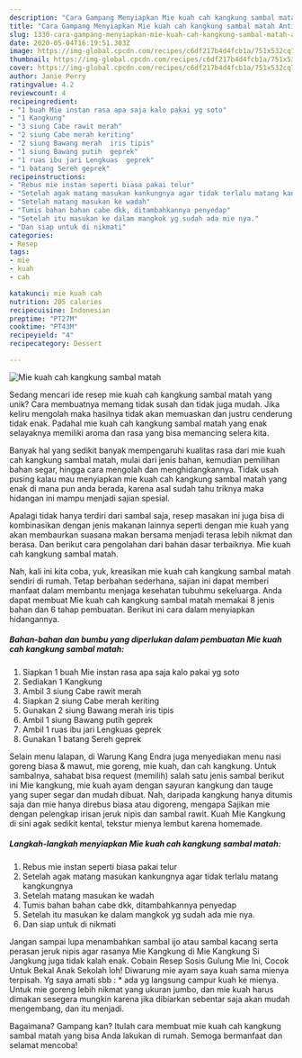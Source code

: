 ```yaml
---
description: "Cara Gampang Menyiapkan Mie kuah cah kangkung sambal matah Anti Gagal"
title: "Cara Gampang Menyiapkan Mie kuah cah kangkung sambal matah Anti Gagal"
slug: 1330-cara-gampang-menyiapkan-mie-kuah-cah-kangkung-sambal-matah-anti-gagal
date: 2020-05-04T16:19:51.303Z
image: https://img-global.cpcdn.com/recipes/c6df217b4d4fcb1a/751x532cq70/mie-kuah-cah-kangkung-sambal-matah-foto-resep-utama.jpg
thumbnail: https://img-global.cpcdn.com/recipes/c6df217b4d4fcb1a/751x532cq70/mie-kuah-cah-kangkung-sambal-matah-foto-resep-utama.jpg
cover: https://img-global.cpcdn.com/recipes/c6df217b4d4fcb1a/751x532cq70/mie-kuah-cah-kangkung-sambal-matah-foto-resep-utama.jpg
author: Janie Perry
ratingvalue: 4.2
reviewcount: 4
recipeingredient:
- "1 buah Mie instan rasa apa saja kalo pakai yg soto"
- "1 Kangkung"
- "3 siung Cabe rawit merah"
- "2 siung Cabe merah keriting"
- "2 siung Bawang merah  iris tipis"
- "1 siung Bawang putih  geprek"
- "1 ruas ibu jari Lengkuas  geprek"
- "1 batang Sereh geprek"
recipeinstructions:
- "Rebus mie instan seperti biasa pakai telur"
- "Setelah agak matang masukan kankungnya agar tidak terlalu matang kangkungnya"
- "Setelah matang masukan ke wadah"
- "Tumis bahan bahan cabe dkk, ditambahkannya penyedap"
- "Setelah itu masukan ke dalam mangkok yg sudah ada mie nya."
- "Dan siap untuk di nikmati"
categories:
- Resep
tags:
- mie
- kuah
- cah

katakunci: mie kuah cah 
nutrition: 205 calories
recipecuisine: Indonesian
preptime: "PT27M"
cooktime: "PT43M"
recipeyield: "4"
recipecategory: Dessert

---
```



![Mie kuah cah kangkung sambal matah](https://img-global.cpcdn.com/recipes/c6df217b4d4fcb1a/751x532cq70/mie-kuah-cah-kangkung-sambal-matah-foto-resep-utama.jpg)

Sedang mencari ide resep mie kuah cah kangkung sambal matah yang unik? Cara membuatnya memang tidak susah dan tidak juga mudah. Jika keliru mengolah maka hasilnya tidak akan memuaskan dan justru cenderung tidak enak. Padahal mie kuah cah kangkung sambal matah yang enak selayaknya memiliki aroma dan rasa yang bisa memancing selera kita.

Banyak hal yang sedikit banyak mempengaruhi kualitas rasa dari mie kuah cah kangkung sambal matah, mulai dari jenis bahan, kemudian pemilihan bahan segar, hingga cara mengolah dan menghidangkannya. Tidak usah pusing kalau mau menyiapkan mie kuah cah kangkung sambal matah yang enak di mana pun anda berada, karena asal sudah tahu triknya maka hidangan ini mampu menjadi sajian spesial.

Apalagi tidak hanya terdiri dari sambal saja, resep masakan ini juga bisa di kombinasikan dengan jenis makanan lainnya seperti dengan mie kuah yang akan membaurkan suasana makan bersama menjadi terasa lebih nikmat dan berasa. Dan berikut cara pengolahan dari bahan dasar terbaiknya. Mie kuah cah kangkung sambal matah.


Nah, kali ini kita coba, yuk, kreasikan mie kuah cah kangkung sambal matah sendiri di rumah. Tetap berbahan sederhana, sajian ini dapat memberi manfaat dalam membantu menjaga kesehatan tubuhmu sekeluarga. Anda dapat membuat Mie kuah cah kangkung sambal matah memakai 8 jenis bahan dan 6 tahap pembuatan. Berikut ini cara dalam menyiapkan hidangannya.

<!--inarticleads1-->

##### Bahan-bahan dan bumbu yang diperlukan dalam pembuatan Mie kuah cah kangkung sambal matah:

1. Siapkan 1 buah Mie instan rasa apa saja kalo pakai yg soto
1. Sediakan 1 Kangkung
1. Ambil 3 siung Cabe rawit merah
1. Siapkan 2 siung Cabe merah keriting
1. Gunakan 2 siung Bawang merah  iris tipis
1. Ambil 1 siung Bawang putih  geprek
1. Ambil 1 ruas ibu jari Lengkuas  geprek
1. Gunakan 1 batang Sereh geprek


Selain menu lalapan, di Warung Kang Endra juga menyediakan menu nasi goreng biasa &amp; mawut, mie goreng, mie kuah, dan cah kangkung. Untuk sambalnya, sahabat bisa request (memilih) salah satu jenis sambal berikut ini Mie kangkung, mie kuah ayam dengan sayuran kangkung dan tauge yang super segar dan mudah dibuat. Nah, daripada kangkung hanya ditumis saja dan mie hanya direbus biasa atau digoreng, mengapa Sajikan mie dengan pelengkap irisan jeruk nipis dan sambal rawit. Kuah Mie Kangkung di sini agak sedikit kental, tekstur mienya lembut karena homemade. 

<!--inarticleads2-->

##### Langkah-langkah menyiapkan Mie kuah cah kangkung sambal matah:

1. Rebus mie instan seperti biasa pakai telur
1. Setelah agak matang masukan kankungnya agar tidak terlalu matang kangkungnya
1. Setelah matang masukan ke wadah
1. Tumis bahan bahan cabe dkk, ditambahkannya penyedap
1. Setelah itu masukan ke dalam mangkok yg sudah ada mie nya.
1. Dan siap untuk di nikmati


Jangan sampai lupa menambahkan sambal ijo atau sambal kacang serta perasan jeruk nipis agar rasanya Mie Kangkung di Mie Kangkung Si Jangkung juga tidak kalah enak. Cobain Resep Sosis Gulung Mie Ini, Cocok Untuk Bekal Anak Sekolah loh! Diwarung mie ayam saya kuah sama mienya terpisah. Yg saya amati sbb : * ada yg langsung campur kuah ke mienya. Untuk mie goreng lebih nikmat yang ukuran jumbo, dan mie kuah harus dimakan sesegera mungkin karena jika dibiarkan sebentar saja akan mudah mengembang, dan itu menjadi. 

Bagaimana? Gampang kan? Itulah cara membuat mie kuah cah kangkung sambal matah yang bisa Anda lakukan di rumah. Semoga bermanfaat dan selamat mencoba!
